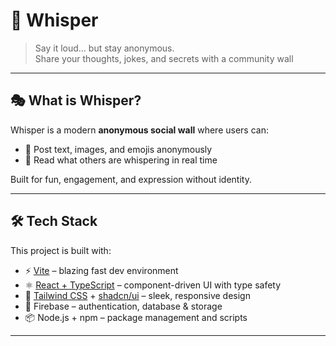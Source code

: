 # 💭 Whisper

> Say it loud… but stay anonymous.  
> Share your thoughts, jokes, and secrets with a community wall

---

## 🎭 What is Whisper?

Whisper is a modern **anonymous social wall** where users can:
- 📝 Post text, images, and emojis anonymously  
- 👀 Read what others are whispering in real time  

Built for fun, engagement, and expression without identity.  

---

## 🛠️ Tech Stack

This project is built with:

- ⚡ [Vite](https://vitejs.dev/) – blazing fast dev environment  
- ⚛️ [React + TypeScript](https://react.dev/) – component-driven UI with type safety  
- 🎨 [Tailwind CSS](https://tailwindcss.com/) + [shadcn/ui](https://ui.shadcn.com/) – sleek, responsive design  
- 🔐 Firebase – authentication, database & storage  
- 📦 Node.js + npm – package management and scripts  

---